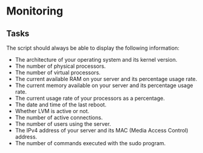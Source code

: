 # Monitoring

## Tasks
The script should always be able to display the following information:
- The architecture of your operating system and its kernel version.
- The number of physical processors.
- The number of virtual processors.
- The current available RAM on your server and its percentage usage rate.
- The current memory available on your server and its percentage usage rate.
- The current usage rate of your processors as a percentage.
- The date and time of the last reboot.
- Whether LVM is active or not.
- The number of active connections.
- The number of users using the server.
- The IPv4 address of your server and its MAC (Media Access Control) address.
- The number of commands executed with the sudo program.
